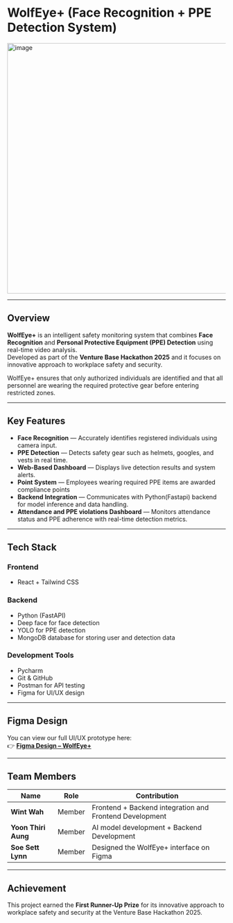 # WolfEye+ (Face Recognition + PPE Detection System)
<img width="1200" height="577" alt="image" src="https://github.com/user-attachments/assets/af054c89-73f2-481e-a988-2e22eec45ccc" />

---

## Overview

**WolfEye+** is an intelligent safety monitoring system that combines **Face Recognition** and **Personal Protective Equipment (PPE) Detection** using real-time video analysis.  
Developed as part of the **Venture Base Hackathon 2025** and it focuses on innovative approach to workplace safety and security.

WolfEye+ ensures that only authorized individuals are identified and that all personnel are wearing the required protective gear before entering restricted zones.

---

## Key Features

- **Face Recognition** — Accurately identifies registered individuals using camera input.  
- **PPE Detection** — Detects safety gear such as helmets, googles, and vests in real time.  
- **Web-Based Dashboard** — Displays live detection results and system alerts.  
- **Point System** — Employees wearing required PPE items are awarded compliance points
- **Backend Integration** — Communicates with Python(Fastapi) backend for model inference and data handling.  
- **Attendance and PPE violations Dashboard** — Monitors attendance status and PPE adherence with real-time detection metrics.

---

## Tech Stack

### **Frontend**
- React + Tailwind CSS 

### **Backend**
- Python (FastAPI) 
- Deep face for face detection
- YOLO for PPE detection 
- MongoDB database for storing user and detection data

### **Development Tools**
- Pycharm
- Git & GitHub  
- Postman for API testing  
- Figma for UI/UX design

---

## Figma Design

You can view our full UI/UX prototype here:  
👉 [**Figma Design – WolfEye+**](https://www.figma.com/design/797voXR96mDZU5P840oQaB/TrinityX?node-id=0-1&t=XwKUDhOUj0oB2szA-1)


---

## Team Members

| Name | Role | Contribution |
|------|------|---------------|
| **Wint Wah** | Member | Frontend + Backend integration and Frontend Development |
| **Yoon Thiri Aung** | Member | AI model development + Backend Development |
| **Soe Sett Lynn** | Member | Designed the WolfEye+ interface on Figma |

---

## Achievement

This project earned the **First Runner-Up Prize** for its innovative approach to workplace safety and security at the Venture Base Hackathon 2025.
